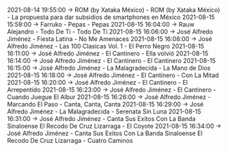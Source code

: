 2021-08-14 19:55:00 -> ROM (by Xataka México) - ROM (by Xataka México) - La propuesta para dar subsidios de smartphones en México
2021-08-15 15:59:00 -> Farruko - Pepas - Pepas
2021-08-15 16:04:00 -> Rauw Alejandro - Todo De Ti - Todo De Ti
2021-08-15 16:06:00 -> José Alfredo Jiménez - Fiesta Latina - No Me Amenaces
2021-08-15 16:08:00 -> José Alfredo Jiménez - Las 100 Clasicas Vol. 1 - El Perro Negro
2021-08-15 16:11:00 -> José Alfredo Jiménez - El Cantinero - Ella volvió
2021-08-15 16:14:00 -> José Alfredo Jiménez - El Cantinero - El Cantinero
2021-08-15 16:15:00 -> José Alfredo Jiménez - La Malagradecida - La Mano de Dios
2021-08-15 16:18:00 -> José Alfredo Jiménez - El Cantinero - Con La Mitad
2021-08-15 16:20:00 -> José Alfredo Jiménez - El Cantinero - El Arrepentido
2021-08-15 16:23:00 -> José Alfredo Jiménez - El Cantinero - Cuando Juegue El Albur
2021-08-15 16:26:00 -> José Alfredo Jiménez - Marcando El Paso - Canta, Canta, Canta
2021-08-15 16:29:00 -> José Alfredo Jiménez - La Malagradecida - Serenata Sin Luna
2021-08-15 16:31:00 -> José Alfredo Jiménez - Canta Sus Exitos Con La Banda Sinaloense El Recodo De Cruz Lizarraga - El Coyote
2021-08-15 16:34:00 -> José Alfredo Jiménez - Canta Sus Exitos Con La Banda Sinaloense El Recodo De Cruz Lizarraga - Cuatro Caminos
